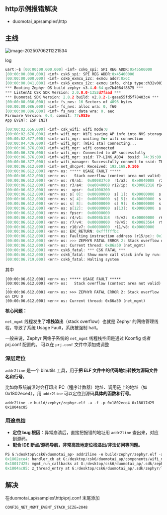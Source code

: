 ## http示例报错解决

- duomotai_ap\samples\http

## 主线   

![image-20250706211221534](https://newbie-typora.oss-cn-shenzhen.aliyuncs.com/TyporaJPG/image-20250706211221534.png)

log

```c
uart:~$ [00:00:00.000,000] <inf> csk6_spi: SPI REG ADDR:0x45500000
[00:00:00.000,000] <inf> csk6_spi: SPI REG ADDR:0x45400000
[00:00:00.000,000] <inf> csk6_exmcu_i2c: exmcu addr:0x6C
[00:00:00.041,000] <inf> csk6_exmcu_i2c: exmcu info, chip type:ch32v003, ver:1.3
*** Booting Zephyr OS build zephyr-v3.4.0-64-ge7b4084f8875 ***
*** ListenAI CSK SDK Version: 2.0.0.0-1352d7faad ***
*** Duomotai SDK Version: 2.8.2 build: v2.8.2-1-gaae55fd5f78403c4 ***
[00:00:00.086,000] <inf> fs_nvs: 16 Sectors of 4096 bytes
[00:00:00.086,000] <inf> fs_nvs: alloc wra: 0, f60
[00:00:00.086,000] <inf> fs_nvs: data wra: 0, aec
Firmware Version: 0.4, commit: 77c953e
App EVENT: ESP INIT

[00:00:02.656,000] <inf> csk_wifi: wifi mode:0
[00:00:02.676,000] <inf> wifi_mgr: WiFi saving AP info into NVS storage
[00:00:02.677,000] <inf> wifi_mgr: waiting for wifi connection
[00:00:04.436,000] <inf> wifi_mgr: [WiFi sta] Connecting...
[00:00:06.376,000] <inf> wifi_mgr: wifi connected
[00:00:06.376,000] <inf> wifi_mgr: Connected to AP successfully
[00:00:06.376,000] <inf> wifi_mgr: ssid: TP-LINK_AD34  bssid: 74:39:89:ff:ad:34  channel: 11  rssi: -46 pwd : 88888888
[00:00:06.377,000] <inf> wifi_manager: Successfully connect to ssid: TP-LINK_AD34, bssid: 74:39:89:ff:ad:34, pwd: 88888888, channel: 11, rssi: -46
[00:00:06.612,000] <inf> net_dhcpv4: Received: 192.168.0.106
[00:00:06.612,000] <err> os: ***** USAGE FAULT *****
[00:00:06.612,000] <err> os:   Stack overflow (context area not valid)
[00:00:06.612,000] <err> os: r0/a1:  0x000837c0  r1/a2:  0xe0040008  r2/a3:  0x000837c0
[00:00:06.612,000] <err> os: r3/a4:  0xe0040008 r12/ip:  0x30002318 r14/lr:  0x18017d27
[00:00:06.612,000] <err> os:  xpsr:  0x61000200
[00:00:06.612,000] <err> os: s[ 0]:  0x00000000  s[ 1]:  0x00000000  s[ 2]:  0x00000000  s[ 3]:  0x00000000
[00:00:06.612,000] <err> os: s[ 4]:  0x00000000  s[ 5]:  0x00000000  s[ 6]:  0x00000000  s[ 7]:  0x00000000
[00:00:06.612,000] <err> os: s[ 8]:  0x00000000  s[ 9]:  0x00000000  s[10]:  0x00000000  s[11]:  0x00000000
[00:00:06.612,000] <err> os: s[12]:  0x00000000  s[13]:  0x00000000  s[14]:  0x00000000  s[15]:  0x00000000
[00:00:06.612,000] <err> os: fpscr:  0x00000000
[00:00:06.612,000] <err> os: r4/v1:  0x0008b1b8  r5/v2:  0x00000000  r6/v3:  0x00088314
[00:00:06.612,000] <err> os: r7/v4:  0x00000000  r8/v5:  0x00083564  r9/v6:  0x000835c8
[00:00:06.612,000] <err> os: r10/v7: 0x00000000  r11/v8: 0x00000000    psp:  0x300022d0
[00:00:06.612,000] <err> os: EXC_RETURN: 0xffffffbc
[00:00:06.612,000] <err> os: Faulting instruction address (r15/pc): 0x1802ece4
[00:00:06.612,000] <err> os: >>> ZEPHYR FATAL ERROR 2: Stack overflow on CPU 0
[00:00:06.612,000] <err> os: Current thread: 0x86a50 (net_mgmt)
[00:00:06.612,000] <err> csk6_fatal: *** CSK FATAL ***
[00:00:06.612,000] <err> csk6_fatal: Show more call stack info by run: addr2line -e build/zephyr/zephyr.elf -a -f -p 1802ece4 18017d25 1804ac85
[00:00:06.719,000] <err> csk6_fatal: Halting system
```



其中

```
[00:00:06.612,000] <err> os: ***** USAGE FAULT *****
[00:00:06.612,000] <err> os:   Stack overflow (context area not valid)
...
[00:00:06.612,000] <err> os: >>> ZEPHYR FATAL ERROR 2: Stack overflow on CPU 0
[00:00:06.612,000] <err> os: Current thread: 0x86a50 (net_mgmt)

```

**核心问题：**

`net_mgmt` 线程发生了**堆栈溢出**（stack overflow）也就是 Zephyr 的网络管理线程，导致了系统 Usage Fault，系统被强制 halt。

一般来说，Zephyr 网络子系统的 `net_mgmt` 线程栈空间是通过 Kconfig 或者 prj.conf 配置的。
 可以在 `prj.conf` 文件中添加或调整



### 深层定位

`addr2line` 是一个 binutils 工具，用于**把 ELF 文件中的代码地址转换为源码文件名和行号**。

比如你系统崩溃时会打印出 PC（程序计数器）地址、调用链上的地址（如 0x1802ece4），用 `addr2line` 可以定位到源码**具体的函数和行号**。

```
addr2line -e build/zephyr/zephyr.elf -a -f -p 0x1802ece4 0x18017d25 0x1804ac85
```

### 用途总结

- **定位 bug 根因**：异常崩溃后，直接把报错的地址用 `addr2line` 查出来，对应到源码。
- **配合 IDE 断点/源码导航，非常高效地定位栈溢出/非法访问等问题。**

```c
PS G:\desktop\csk6\duomotai_ap> addr2line -e build/zephyr/zephyr.elf -a -f -p 0x1802ece4 0x18017d25 0x1804ac85      
0x1802ece4: handler_cb at G:/desktop/csk6/duomotai_ap/components/wifi_mgr/wifi_mgr.c:57                             
0x18017d25: mgmt_run_callbacks at G:/desktop/csk6/duomotai_ap/.sdk/zephyr/subsys/net/ip/net_mgmt.c:182              
0x1804ac85: z_thread_entry at G:/desktop/csk6/duomotai_ap/.sdk/zephyr/lib/os/thread_entry.c:36  
```





## 解决

在duomotai_ap\samples\http\prj.conf 末尾添加

```
CONFIG_NET_MGMT_EVENT_STACK_SIZE=2048
```

